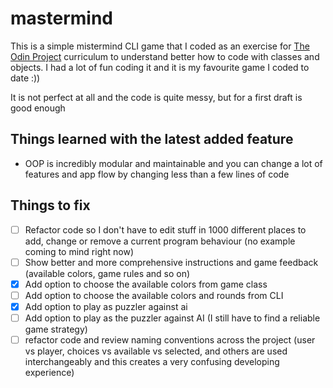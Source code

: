 # mastermind

This is a simple mistermind CLI game that I coded as an exercise for [The Odin Project](theodinproject.com) curriculum to understand better how to code with classes and objects. I had a lot of fun coding it and it is my favourite game I coded to date :))

It is not perfect at all and the code is quite messy, but for a first draft is good enough


## Things learned with the latest added feature
- OOP is incredibly modular and maintainable and you can change a lot of features and app flow by changing less than a few lines of code


## Things to fix

- [ ] Refactor code so I don't have to edit stuff in 1000 different places to add, change or remove a current program behaviour (no example coming to mind right now)
- [ ] Show better and more comprehensive instructions and game feedback (available colors, game rules and so on)
- [x] Add option to choose the available colors from game class
- [ ] Add option to choose the available colors and rounds from CLI
- [x] Add option to play as puzzler against ai
- [ ] Add option to play as the puzzler against AI (I still have to find a reliable game strategy)
- [ ] refactor code and review naming conventions across the project (user vs player, choices vs available vs selected, and others are used interchangeably and this creates a very confusing developing experience)
